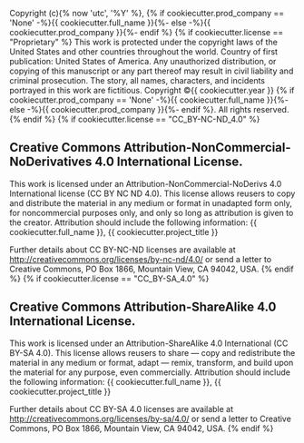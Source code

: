 Copyright (c){% now 'utc', '%Y' %}, {% if cookiecutter.prod_company == 'None' -%}{{ cookiecutter.full_name }}{%- else -%}{{ cookiecutter.prod_company }}{%- endif %}
{% if cookiecutter.license == "Proprietary" %}
This work is protected under the copyright laws of the United States and other countries throughout the world. Country of first publication: United States of America. Any unauthorized distribution, or copying of this manuscript or any part thereof may result in civil liability and criminal prosecution. The story, all names, characters, and incidents portrayed in this work are fictitious. Copyright ©{{ cookiecutter.year }} {% if cookiecutter.prod_company == 'None' -%}{{ cookiecutter.full_name }}{%- else -%}{{ cookiecutter.prod_company }}{%- endif %}. All rights reserved.
{% endif %}
{% if cookiecutter.license == "CC_BY-NC-ND_4.0" %}
## Creative Commons Attribution-NonCommercial-NoDerivatives 4.0 International License.

This work is licensed under an Attribution-NonCommercial-NoDerivs 4.0 International license (CC BY NC ND 4.0). This license allows reusers to copy and distribute the material in any medium or format in unadapted form only, for noncommercial purposes only, and only so long as attribution is given to the creator. Attribution should include the following information:
{{ cookiecutter.full_name }}, {{ cookiecutter.project_title }}

Further details about CC BY-NC-ND licenses are available at http://creativecommons.org/licenses/by-nc-nd/4.0/
or send a letter to Creative Commons, PO Box 1866, Mountain View, CA 94042, USA.
{% endif %}
{% if cookiecutter.license == "CC_BY-SA_4.0" %}
## Creative Commons Attribution-ShareAlike 4.0 International License.

This work is licensed under an Attribution-ShareAlike 4.0 International (CC BY-SA 4.0). This license allows reusers to share — copy and redistribute the material in any medium or format, adapt — remix, transform, and build upon the material for any purpose, even commercially. Attribution should include the following information:
{{ cookiecutter.full_name }}, {{ cookiecutter.project_title }}

Further details about CC BY-SA 4.0 licenses are available at http://creativecommons.org/licenses/by-sa/4.0/
or send a letter to Creative Commons, PO Box 1866, Mountain View, CA 94042, USA.
{% endif %}